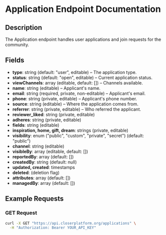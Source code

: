 # Application Endpoint Documentation

## Description
The Application endpoint handles user applications and join requests for the community.

## Fields
- **type**: string (default: "user", editable) – The application type.
- **status**: string (default: "open", editable) – Current application status.
- **viewChannels**: array (editable, default: []) – Channels available.
- **name**: string (editable) – Applicant's name.
- **email**: string (required, private, non-editable) – Applicant's email.
- **phone**: string (private, editable) – Applicant's phone number.
- **source**: string (editable) – Where the application comes from.
- **referrer**: string (private, editable) – Who referred the applicant.
- **reviewer_liked**: string (private, editable)
- **adheres**: string (private, editable)
- **fields**: string (editable)
- **inspiration, home, gift, dream**: strings (private, editable)
- **visibility**: enum ("public", "custom", "private", "secret") (default: "public")
- **channel**: string (editable)
- **visibleBy**: array (editable, default: [])
- **reportedBy**: array (default: [])
- **createdBy**: string (default: null)
- **updated, created**: timestamps
- **deleted**: (deletion flag)
- **attributes**: array (default: [])
- **managedBy**: array (default: [])

## Example Requests

### GET Request
```bash
curl -X GET "https://api.closerplatform.org/applications" \
  -H "Authorization: Bearer YOUR_API_KEY"